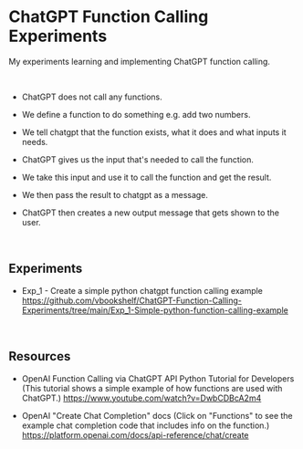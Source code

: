 # ChatGPT Function Calling Experiments
My experiments learning and implementing ChatGPT function calling.

<br>

- ChatGPT does not call any functions.
- We define a function to do something e.g. add two numbers.
- We tell chatgpt that the function exists, what it does and what inputs it needs.
- ChatGPT gives us the input that's needed to call the function.
- We take this input and use it to call the function and get the result.
- We then pass the result to chatgpt as a message.
- ChatGPT then creates a new output message that gets shown to the user.

  <br>

## Experiments

- Exp_1 - Create a simple python chatgpt function calling example<br>
https://github.com/vbookshelf/ChatGPT-Function-Calling-Experiments/tree/main/Exp_1-Simple-python-function-calling-example

<br>

## Resources

- OpenAI Function Calling via ChatGPT API Python Tutorial for Developers<br>
(This tutorial shows a simple example of how functions are used with ChatGPT.)
https://www.youtube.com/watch?v=DwbCDBcA2m4

- OpenAI "Create Chat Completion" docs
(Click on "Functions" to see the example chat completion code that includes info on the function.)<br>
https://platform.openai.com/docs/api-reference/chat/create
